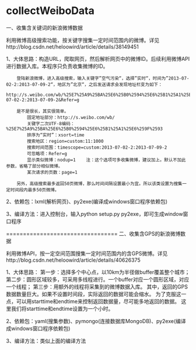 collectWeiboData
===============================

一、收集含关键词的新浪微博数据

利用微博高级搜索功能，按关键字搜集一定时间范围内的微博。详见http://blog.csdn.net/heloowird/article/details/38149451

1、大体思路：构造URL，爬取网页，然后解析网页中的微博ID。后续利用微博API进行数据入库。本程序只负责收集微博的ID。

        登陆新浪微博，进入高级搜索，输入关键字”空气污染“，选择”实时“，时间为”2013-07-02-2:2013-07-09-2“，地区为”北京“，之后发送请求会发现地址栏变为如下：
        http://s.weibo.com/wb/%25E7%25A9%25BA%25E6%25B0%2594%25E6%25B1%25A1%25E6%259F%2593&xsort=time&region=custom:11:1000&timescope=custom:2013-07-02-2:2013-07-09-2&Refer=g

        是不是很长，其实很简单。
            固定地址部分：http://s.weibo.com/wb/
            关键字二次UTF-8编码：%25E7%25A9%25BA%25E6%25B0%2594%25E6%25B1%25A1%25E6%259F%2593
            排序为“实时”：xsort=time
            搜索地区：region=custom:11:1000
            搜索时间范围：timescope=custom:2013-07-02-2:2013-07-09-2
            可忽略项：Refer=g
            显示类似微博：nodup=1    注：这个选项可多收集微博，建议加上。默认不加此参数，省略了部分相似微博。
            某次请求的页数：page=1

        另外，高级搜索最多返回50页微博，那么时间间隔设置最小为宜。所以该类设置为搜集一定时间段内最多50页微博。

2、依赖包：lxml(解析网页)、py2exe(编译成windows窗口程序依赖包)

3、编译方法：进入控制台，输入python setup.py py2exe，即可生成window窗口程序

=================================
二、收集含GPS的新浪微博数据

利用微博API，按一定空间范围搜集一定时间范围内的含GPS微博。详见http://blog.csdn.net/heloowird/article/details/40626375

1、大体思路：
		第一步：选择多个中心点，以10km为半径做buffer覆盖整个城市；
		第二步：圆形区域较多，可采用多线程进行。一个buffer对应一个圆形区域，对应一个线程；
		第三步：用额外的线程将采集到的微博数据入库。
		其中，返回的GPS数据数量巨大。如果不设置时间段，实际返回的数据可能会缩水。
		为了克服这一点，可以用starttime和endtime来控制返回数据量，尽可能多地返回的数据。
		这里我们将starttime和endtime设置为一个小时。

2、依赖包：yaml(搜集参数)、pymongo(连接数据库MongoDB)、py2exe(编译成windows窗口程序依赖包)

3、编译方法：类似上面的编译方法